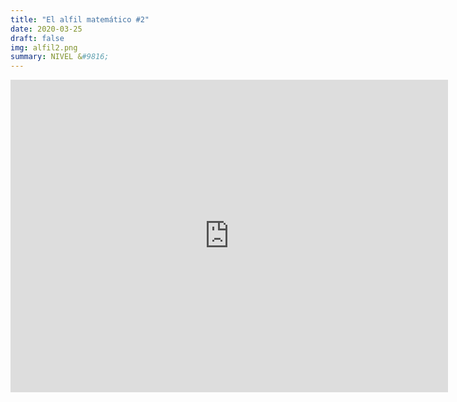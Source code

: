 ```yaml
---
title: "El alfil matemático #2"
date: 2020-03-25
draft: false
img: alfil2.png
summary: NIVEL &#9816;
---
```


<iframe src="https://docs.google.com/forms/d/e/1FAIpQLSdKYhAAUK21AMv4JgRiMI1BdnBYBJf9fagK88pohIyJDVasLw/viewform?embedded=true" width="700" height="500" frameborder="0" marginheight="0" marginwidth="0"></iframe>